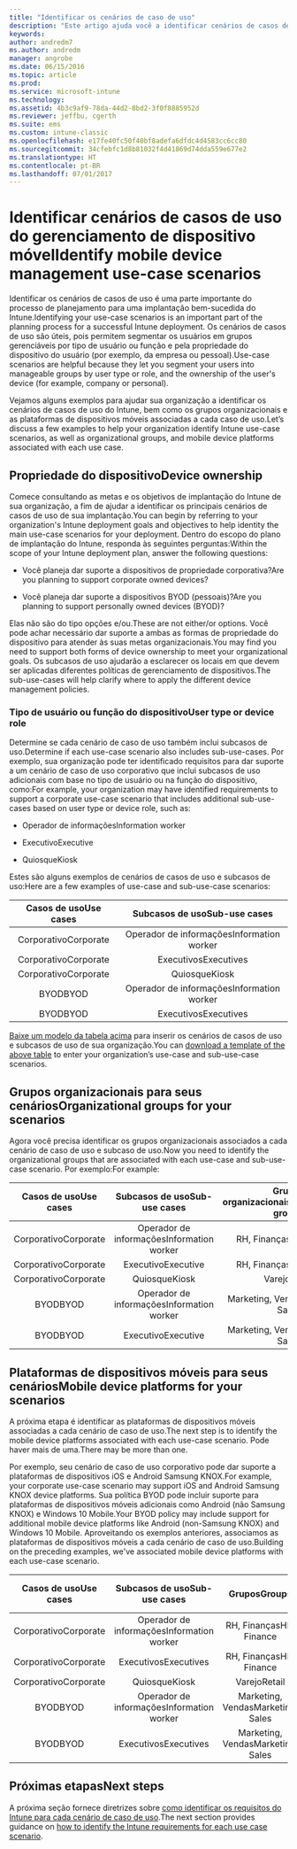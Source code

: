 ```yaml
---
title: "Identificar os cenários de caso de uso"
description: "Este artigo ajuda você a identificar cenários de casos de uso e subcasos de uso do Intune para uma implementação somente na nuvem do Microsoft Intune."
keywords: 
author: andredm7
ms.author: andredm
manager: angrobe
ms.date: 06/15/2016
ms.topic: article
ms.prod: 
ms.service: microsoft-intune
ms.technology: 
ms.assetid: 4b3c9af9-78da-44d2-8bd2-3f0f8885952d
ms.reviewer: jeffbu, cgerth
ms.suite: ems
ms.custom: intune-classic
ms.openlocfilehash: e17fe40fc50f40bf8adefa6dfdc4d4583cc6cc80
ms.sourcegitcommit: 34cfebfc1d8b81032f4d41869d74dda559e677e2
ms.translationtype: HT
ms.contentlocale: pt-BR
ms.lasthandoff: 07/01/2017
---
```

# <span data-ttu-id="4cb45-103">Identificar cenários de casos de uso do gerenciamento de dispositivo móvel</span><span class="sxs-lookup"><span data-stu-id="4cb45-103">Identify mobile device management use-case scenarios</span></span>
<a id="identify-mobile-device-management-use-case-scenarios" class="xliff"></a>

<span data-ttu-id="4cb45-104">Identificar os cenários de casos de uso é uma parte importante do processo de planejamento para uma implantação bem-sucedida do Intune.</span><span class="sxs-lookup"><span data-stu-id="4cb45-104">Identifying your use-case scenarios is an important part of the planning process for a successful Intune deployment.</span></span> <span data-ttu-id="4cb45-105">Os cenários de casos de uso são úteis, pois permitem segmentar os usuários em grupos gerenciáveis por tipo de usuário ou função e pela propriedade do dispositivo do usuário (por exemplo, da empresa ou pessoal).</span><span class="sxs-lookup"><span data-stu-id="4cb45-105">Use-case scenarios are helpful because they let you segment your users into manageable groups by user type or role, and the ownership of the user's device (for example, company or personal).</span></span>

<span data-ttu-id="4cb45-106">Vejamos alguns exemplos para ajudar sua organização a identificar os cenários de casos de uso do Intune, bem como os grupos organizacionais e as plataformas de dispositivos móveis associadas a cada caso de uso.</span><span class="sxs-lookup"><span data-stu-id="4cb45-106">Let’s discuss a few examples to help your organization identify Intune use-case scenarios, as well as organizational groups, and mobile device platforms associated with each use case.</span></span>

## <span data-ttu-id="4cb45-107">Propriedade do dispositivo</span><span class="sxs-lookup"><span data-stu-id="4cb45-107">Device ownership</span></span>
<a id="device-ownership" class="xliff"></a>
<span data-ttu-id="4cb45-108">Comece consultando as metas e os objetivos de implantação do Intune de sua organização, a fim de ajudar a identificar os principais cenários de casos de uso de sua implantação.</span><span class="sxs-lookup"><span data-stu-id="4cb45-108">You can begin by referring to your organization's Intune deployment goals and objectives to help identity the main use-case scenarios for your deployment.</span></span> <span data-ttu-id="4cb45-109">Dentro do escopo do plano de implantação do Intune, responda às seguintes perguntas:</span><span class="sxs-lookup"><span data-stu-id="4cb45-109">Within the scope of your Intune deployment plan, answer the following questions:</span></span>

-   <span data-ttu-id="4cb45-110">Você planeja dar suporte a dispositivos de propriedade corporativa?</span><span class="sxs-lookup"><span data-stu-id="4cb45-110">Are you planning to support corporate owned devices?</span></span>

-   <span data-ttu-id="4cb45-111">Você planeja dar suporte a dispositivos BYOD (pessoais)?</span><span class="sxs-lookup"><span data-stu-id="4cb45-111">Are you planning to support personally owned devices (BYOD)?</span></span>

<span data-ttu-id="4cb45-112">Elas não são do tipo opções e/ou.</span><span class="sxs-lookup"><span data-stu-id="4cb45-112">These are not either/or options.</span></span> <span data-ttu-id="4cb45-113">Você pode achar necessário dar suporte a ambas as formas de propriedade do dispositivo para atender às suas metas organizacionais.</span><span class="sxs-lookup"><span data-stu-id="4cb45-113">You may find you need to support both forms of device ownership to meet your organizational goals.</span></span> <span data-ttu-id="4cb45-114">Os subcasos de uso ajudarão a esclarecer os locais em que devem ser aplicadas diferentes políticas de gerenciamento de dispositivos.</span><span class="sxs-lookup"><span data-stu-id="4cb45-114">The sub-use-cases will help clarify where to apply the different device management policies.</span></span>

### <span data-ttu-id="4cb45-115">Tipo de usuário ou função do dispositivo</span><span class="sxs-lookup"><span data-stu-id="4cb45-115">User type or device role</span></span>
<a id="user-type-or-device-role" class="xliff"></a>

<span data-ttu-id="4cb45-116">Determine se cada cenário de caso de uso também inclui subcasos de uso.</span><span class="sxs-lookup"><span data-stu-id="4cb45-116">Determine if each use-case scenario also includes sub-use-cases.</span></span> <span data-ttu-id="4cb45-117">Por exemplo, sua organização pode ter identificado requisitos para dar suporte a um cenário de caso de uso corporativo que inclui subcasos de uso adicionais com base no tipo de usuário ou na função do dispositivo, como:</span><span class="sxs-lookup"><span data-stu-id="4cb45-117">For example, your organization may have identified requirements to support a corporate use-case scenario that includes additional sub-use-cases based on user type or device role, such as:</span></span>

-   <span data-ttu-id="4cb45-118">Operador de informações</span><span class="sxs-lookup"><span data-stu-id="4cb45-118">Information worker</span></span>

-   <span data-ttu-id="4cb45-119">Executivo</span><span class="sxs-lookup"><span data-stu-id="4cb45-119">Executive</span></span>

-   <span data-ttu-id="4cb45-120">Quiosque</span><span class="sxs-lookup"><span data-stu-id="4cb45-120">Kiosk</span></span>

<span data-ttu-id="4cb45-121">Estes são alguns exemplos de cenários de casos de uso e subcasos de uso:</span><span class="sxs-lookup"><span data-stu-id="4cb45-121">Here are a few examples of use-case and sub-use-case scenarios:</span></span>

| <span data-ttu-id="4cb45-122">**Casos de uso**</span><span class="sxs-lookup"><span data-stu-id="4cb45-122">**Use cases**</span></span> | <span data-ttu-id="4cb45-123">**Subcasos de uso**</span><span class="sxs-lookup"><span data-stu-id="4cb45-123">**Sub-use cases**</span></span> |
|:---:|:---:|
| <span data-ttu-id="4cb45-124">Corporativo</span><span class="sxs-lookup"><span data-stu-id="4cb45-124">Corporate</span></span> | <span data-ttu-id="4cb45-125">Operador de informações</span><span class="sxs-lookup"><span data-stu-id="4cb45-125">Information worker</span></span> |              
| <span data-ttu-id="4cb45-126">Corporativo</span><span class="sxs-lookup"><span data-stu-id="4cb45-126">Corporate</span></span> | <span data-ttu-id="4cb45-127">Executivos</span><span class="sxs-lookup"><span data-stu-id="4cb45-127">Executives</span></span> |           
| <span data-ttu-id="4cb45-128">Corporativo</span><span class="sxs-lookup"><span data-stu-id="4cb45-128">Corporate</span></span> | <span data-ttu-id="4cb45-129">Quiosque</span><span class="sxs-lookup"><span data-stu-id="4cb45-129">Kiosk</span></span> |
| <span data-ttu-id="4cb45-130">BYOD</span><span class="sxs-lookup"><span data-stu-id="4cb45-130">BYOD</span></span> | <span data-ttu-id="4cb45-131">Operador de informações</span><span class="sxs-lookup"><span data-stu-id="4cb45-131">Information worker</span></span> |           
| <span data-ttu-id="4cb45-132">BYOD</span><span class="sxs-lookup"><span data-stu-id="4cb45-132">BYOD</span></span> | <span data-ttu-id="4cb45-133">Executivos</span><span class="sxs-lookup"><span data-stu-id="4cb45-133">Executives</span></span> |

<span data-ttu-id="4cb45-134">[Baixe um modelo da tabela acima](https://gallery.technet.microsoft.com/Intune-deployment-planning-fae156c2?redir=0) para inserir os cenários de casos de uso e subcasos de uso de sua organização.</span><span class="sxs-lookup"><span data-stu-id="4cb45-134">You can [download a template of the above table](https://gallery.technet.microsoft.com/Intune-deployment-planning-fae156c2?redir=0) to enter your organization’s use-case and sub-use-case scenarios.</span></span>

## <span data-ttu-id="4cb45-135">Grupos organizacionais para seus cenários</span><span class="sxs-lookup"><span data-stu-id="4cb45-135">Organizational groups for your scenarios</span></span>
<a id="organizational-groups-for-your-scenarios" class="xliff"></a>

<span data-ttu-id="4cb45-136">Agora você precisa identificar os grupos organizacionais associados a cada cenário de caso de uso e subcaso de uso.</span><span class="sxs-lookup"><span data-stu-id="4cb45-136">Now you need to identify the organizational groups that are associated with each use-case and sub-use-case scenario.</span></span> <span data-ttu-id="4cb45-137">Por exemplo:</span><span class="sxs-lookup"><span data-stu-id="4cb45-137">For example:</span></span>

| <span data-ttu-id="4cb45-138">**Casos de uso**</span><span class="sxs-lookup"><span data-stu-id="4cb45-138">**Use cases**</span></span> | <span data-ttu-id="4cb45-139">**Subcasos de uso**</span><span class="sxs-lookup"><span data-stu-id="4cb45-139">**Sub-use cases**</span></span> | <span data-ttu-id="4cb45-140">**Grupos organizacionais**</span><span class="sxs-lookup"><span data-stu-id="4cb45-140">**Organizational groups**</span></span> |
|:---:|:---:|:---:|
| <span data-ttu-id="4cb45-141">Corporativo</span><span class="sxs-lookup"><span data-stu-id="4cb45-141">Corporate</span></span> | <span data-ttu-id="4cb45-142">Operador de informações</span><span class="sxs-lookup"><span data-stu-id="4cb45-142">Information worker</span></span> | <span data-ttu-id="4cb45-143">RH, Finanças</span><span class="sxs-lookup"><span data-stu-id="4cb45-143">HR, Finance</span></span> |               
| <span data-ttu-id="4cb45-144">Corporativo</span><span class="sxs-lookup"><span data-stu-id="4cb45-144">Corporate</span></span> | <span data-ttu-id="4cb45-145">Executivo</span><span class="sxs-lookup"><span data-stu-id="4cb45-145">Executive</span></span> | <span data-ttu-id="4cb45-146">RH, Finanças</span><span class="sxs-lookup"><span data-stu-id="4cb45-146">HR, Finance</span></span> |            
| <span data-ttu-id="4cb45-147">Corporativo</span><span class="sxs-lookup"><span data-stu-id="4cb45-147">Corporate</span></span> | <span data-ttu-id="4cb45-148">Quiosque</span><span class="sxs-lookup"><span data-stu-id="4cb45-148">Kiosk</span></span> | <span data-ttu-id="4cb45-149">Varejo</span><span class="sxs-lookup"><span data-stu-id="4cb45-149">Retail</span></span> |
| <span data-ttu-id="4cb45-150">BYOD</span><span class="sxs-lookup"><span data-stu-id="4cb45-150">BYOD</span></span> | <span data-ttu-id="4cb45-151">Operador de informações</span><span class="sxs-lookup"><span data-stu-id="4cb45-151">Information worker</span></span> | <span data-ttu-id="4cb45-152">Marketing, Vendas</span><span class="sxs-lookup"><span data-stu-id="4cb45-152">Marketing, Sales</span></span> |            
| <span data-ttu-id="4cb45-153">BYOD</span><span class="sxs-lookup"><span data-stu-id="4cb45-153">BYOD</span></span> | <span data-ttu-id="4cb45-154">Executivo</span><span class="sxs-lookup"><span data-stu-id="4cb45-154">Executive</span></span> | <span data-ttu-id="4cb45-155">Marketing, Vendas</span><span class="sxs-lookup"><span data-stu-id="4cb45-155">Marketing, Sales</span></span> |


## <span data-ttu-id="4cb45-156">Plataformas de dispositivos móveis para seus cenários</span><span class="sxs-lookup"><span data-stu-id="4cb45-156">Mobile device platforms for your scenarios</span></span>
<a id="mobile-device-platforms-for-your-scenarios" class="xliff"></a>

<span data-ttu-id="4cb45-157">A próxima etapa é identificar as plataformas de dispositivos móveis associadas a cada cenário de caso de uso.</span><span class="sxs-lookup"><span data-stu-id="4cb45-157">The next step is to identify the mobile device platforms associated with each use-case scenario.</span></span> <span data-ttu-id="4cb45-158">Pode haver mais de uma.</span><span class="sxs-lookup"><span data-stu-id="4cb45-158">There may be more than one.</span></span>

<span data-ttu-id="4cb45-159">Por exemplo, seu cenário de caso de uso corporativo pode dar suporte a plataformas de dispositivos iOS e Android Samsung KNOX.</span><span class="sxs-lookup"><span data-stu-id="4cb45-159">For example, your corporate use-case scenario may support iOS and Android Samsung KNOX device platforms.</span></span> <span data-ttu-id="4cb45-160">Sua política BYOD pode incluir suporte para plataformas de dispositivos móveis adicionais como Android (não Samsung KNOX) e Windows 10 Mobile.</span><span class="sxs-lookup"><span data-stu-id="4cb45-160">Your BYOD policy may include support for additional mobile device platforms like Android (non-Samsung KNOX) and Windows 10 Mobile.</span></span> <span data-ttu-id="4cb45-161">Aproveitando os exemplos anteriores, associamos as plataformas de dispositivos móveis a cada cenário de caso de uso.</span><span class="sxs-lookup"><span data-stu-id="4cb45-161">Building on the preceding examples, we've associated mobile device platforms with each use-case scenario.</span></span>

| <span data-ttu-id="4cb45-162">**Casos de uso**</span><span class="sxs-lookup"><span data-stu-id="4cb45-162">**Use cases**</span></span> | <span data-ttu-id="4cb45-163">**Subcasos de uso**</span><span class="sxs-lookup"><span data-stu-id="4cb45-163">**Sub-use cases**</span></span> | <span data-ttu-id="4cb45-164">**Grupos**</span><span class="sxs-lookup"><span data-stu-id="4cb45-164">**Groups**</span></span> | <span data-ttu-id="4cb45-165">**Plataformas de dispositivos**</span><span class="sxs-lookup"><span data-stu-id="4cb45-165">**Device platforms**</span></span> |   
|:---:|:---:|:---:|:---:|
| <span data-ttu-id="4cb45-166">Corporativo</span><span class="sxs-lookup"><span data-stu-id="4cb45-166">Corporate</span></span> | <span data-ttu-id="4cb45-167">Operador de informações</span><span class="sxs-lookup"><span data-stu-id="4cb45-167">Information worker</span></span> | <span data-ttu-id="4cb45-168">RH, Finanças</span><span class="sxs-lookup"><span data-stu-id="4cb45-168">HR, Finance</span></span> | <span data-ttu-id="4cb45-169">iOS</span><span class="sxs-lookup"><span data-stu-id="4cb45-169">iOS</span></span> |                                                           
| <span data-ttu-id="4cb45-170">Corporativo</span><span class="sxs-lookup"><span data-stu-id="4cb45-170">Corporate</span></span> | <span data-ttu-id="4cb45-171">Executivos</span><span class="sxs-lookup"><span data-stu-id="4cb45-171">Executives</span></span> | <span data-ttu-id="4cb45-172">RH, Finanças</span><span class="sxs-lookup"><span data-stu-id="4cb45-172">HR, Finance</span></span> | <span data-ttu-id="4cb45-173">iOS</span><span class="sxs-lookup"><span data-stu-id="4cb45-173">iOS</span></span> |                                                           
| <span data-ttu-id="4cb45-174">Corporativo</span><span class="sxs-lookup"><span data-stu-id="4cb45-174">Corporate</span></span> | <span data-ttu-id="4cb45-175">Quiosque</span><span class="sxs-lookup"><span data-stu-id="4cb45-175">Kiosk</span></span> | <span data-ttu-id="4cb45-176">Varejo</span><span class="sxs-lookup"><span data-stu-id="4cb45-176">Retail</span></span> | <span data-ttu-id="4cb45-177">Android</span><span class="sxs-lookup"><span data-stu-id="4cb45-177">Android</span></span> |
| <span data-ttu-id="4cb45-178">BYOD</span><span class="sxs-lookup"><span data-stu-id="4cb45-178">BYOD</span></span> | <span data-ttu-id="4cb45-179">Operador de informações</span><span class="sxs-lookup"><span data-stu-id="4cb45-179">Information worker</span></span> | <span data-ttu-id="4cb45-180">Marketing, Vendas</span><span class="sxs-lookup"><span data-stu-id="4cb45-180">Marketing, Sales</span></span> | <span data-ttu-id="4cb45-181">iOS</span><span class="sxs-lookup"><span data-stu-id="4cb45-181">iOS</span></span> |                                                           
| <span data-ttu-id="4cb45-182">BYOD</span><span class="sxs-lookup"><span data-stu-id="4cb45-182">BYOD</span></span> | <span data-ttu-id="4cb45-183">Executivos</span><span class="sxs-lookup"><span data-stu-id="4cb45-183">Executives</span></span> | <span data-ttu-id="4cb45-184">Marketing, Vendas</span><span class="sxs-lookup"><span data-stu-id="4cb45-184">Marketing, Sales</span></span> | <span data-ttu-id="4cb45-185">iOS</span><span class="sxs-lookup"><span data-stu-id="4cb45-185">iOS</span></span> |

## <span data-ttu-id="4cb45-186">Próximas etapas</span><span class="sxs-lookup"><span data-stu-id="4cb45-186">Next steps</span></span>
<a id="next-steps" class="xliff"></a>

<span data-ttu-id="4cb45-187">A próxima seção fornece diretrizes sobre [como identificar os requisitos do Intune para cada cenário de caso de uso](planning-guide-requirements.md).</span><span class="sxs-lookup"><span data-stu-id="4cb45-187">The next section provides guidance on [how to identify the Intune requirements for each use case scenario](planning-guide-requirements.md).</span></span>
